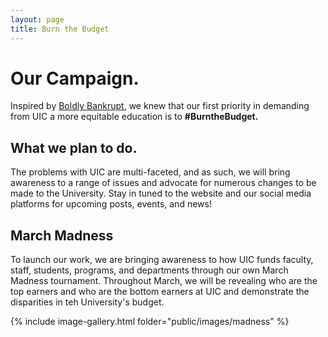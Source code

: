 ```yaml
---
layout: page
title: Burn the Budget
---
```


# Our Campaign.   
Inspired by [Boldly Bankrupt](https://boldlybankrupt.cargo.site/), we knew that our first priority in demanding from UIC a more equitable education is to **#BurntheBudget.**    

## What we plan to do.   
The problems with UIC are multi-faceted, and as such, we will bring awareness to a range of issues and advocate for numerous changes to be made to the University. Stay in tuned to the website and our social media platforms for upcoming posts, events, and news! 

## March Madness
To launch our work, we are bringing awareness to how UIC funds faculty, staff, students, programs, and departments through our own March Madness tournament. Throughout March, we will be revealing who are the top earners and who are the bottom earners at UIC and demonstrate the disparities in teh University's budget.

{% include image-gallery.html folder="public/images/madness" %}
